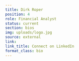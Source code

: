 ```yaml
---
title: Dirk Roper
position: 4
role: Financial Analyst
status: current
section: bios
img: uploads/logo.jpg
source: external
link: 
link_title: Connect on LinkedIn
format_class: bio
---
```


